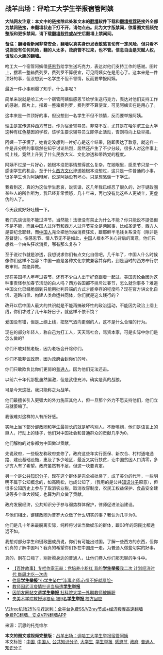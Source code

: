  <h2>战羊出场：评哈工大学生举报宿管阿姨</h2> <p class="notice"><b>大陆网友注意：本文中的链接除此处和文末的<a href="https://github.com/bannedbook/fanqiang" >翻墙</a>软件下载和<a href="https://github.com/killgcd/justmysocks/blob/master/README.md">翻墙推荐</a>链接外全部为禁网链接，未翻墙状态下打不开，请勿点击。此为文字版禁闻，欲看图文视频完整版和更多禁闻，请下载<a href="https://github.com/bannedbook/fanqiang">翻墙软件或APP</a>后翻墙上禁闻网。</p><p>备注：翻墙看新闻非常安全，翻墙以真实身份发表敏感言论有一定风险，但只看不说则没有任何风险，翻的人太多，政府管不过来，也不管。信息自由是天赋人权，请放心大胆的翻墙。</b></p>  <div class="entry"> <p id="summary">哈工大一个宿管阿姨借<a href="https://www.bannedbook.org/bnews/tag/%e6%84%9f%e6%81%a9%e8%8a%82/" class="st_tag internal_tag" rel="tag" title="标签 感恩节 下的日志">感恩节</a>给学生送巧克力，表达对他们支持工作的感谢。图片上，摆着一整箱费列罗，费列罗不算便宜，可见阿姨实在是用心了。这本来是一件顶好的事，但没想到一名学生不但不领情，反而要举报阿姨。</p> <p>最近一件小事刷爆了知乎，什么事呢？</p> <p>简单来说就是哈工大一个宿管阿姨借感恩节给学生送巧克力，表达对他们支持工作的感谢。图片上，摆着一整箱费列罗，费列罗不算便宜，可见阿姨实在是用心了。</p> <p>这本来是一件顶好的事，但没想到一名学生不但不领情，反而要举报阿姨。</p> <p>理由是宣传这种西方节日，作为宿舍辅导员，非常不妥，尤其是在哈尔滨工业大学这种有红色基因的学校，该学生要求辅导员立即停止活动，否则将向上级举报。</p> <p>阿姨一下子慌了，她肯定没想到一片好心是这个结果，随即表达了歉意，就这样一件是非分明的事居然在知乎讨论热烈，居然还产生了不少分歧，很多人对这件事上纲上线，竟然上升到了什么民族大义、文化渗透和带路党的程度。</p> <p>阿姨不过是一片好心，她根本没把事情想得这么复杂，在她眼里，感恩节只是一个感谢学生的机会，至于什么<span class='wp_keywordlink'><a href="https://www.bannedbook.org/forum3/topic47.html" title="西方传统文化汇编" target="_blank">西方文化</a></span>渗透她根本没想过，这只是一件普通的小事。很多学生也为阿姨辩解，说是阿姨没有坏心，只是想感谢一下学生。</p> <p>我看到这，真的为这位学生悲哀，说实话，这几年我已经忍了很久的，对于键政圈某些人的所作所为，我已经非常愤怒，几十年来，再也没有比这些人更战羊，更虚伪的人了。</p>  <p>今天我就好好吐槽一下。</p> <p>我们先谈谈能不能过洋节，当然能！法律没有禁止为什么不能？你只能说不提倡但不是不能，而且<span class='wp_keywordlink_affiliate'><a href="https://www.bannedbook.org/" title="中国" target="_blank">中国</a></span>人过洋节和西方人过洋节完全是两回事，比如圣诞节，西方人是要纪念耶稣，而<a href="https://www.bannedbook.org/bnews/tag/%e4%b8%ad%e5%9b%bd%e4%ba%ba/" class="st_tag internal_tag" rel="tag" title="标签 中国人 下的日志">中国人</a>完全把他当做消费狂欢，跟耶稣半毛钱关系没有（除非是基督徒）。像感恩节、情人节无不是如此，<a href="https://www.bannedbook.org/bnews/tag/%E4%B8%AD%E5%9B%BD/" class="st_tag internal_tag" rel="tag" title="标签 中国 下的日志">中国</a>人根本不关心背后的寓意，他们只想找一个由头狂欢消费，哪有那么复杂？</p> <p>至于说过节就是渗透，我想说求你们有点文化自信吧，几千年了，中国人什么时候像你们这样不包容？中国一直是各种文化宗教兼容并存的，到是当时的西方奉行宗教审判，禁绝异教。</p> <p>现在美国华人年年过春节，还有不少白人出于好奇跟着一起过，美国舆论会因为这种事责怪参加春节活动的白人吗？西方各国都不排斥过春节，怎么就你事多？难道中国文化已经脆弱到只能用批判异端的方式才能幸存的程度吗？现在官方讲文化自信、道路自信、构建人类命运共同体，你们就是这么践行的？</p> <p>改开以后中国人最大的共识就是不能再搞破坏性的政治运动，不能因为政治上纲上线，你们才过了几十年好日子，就这样不依不饶？</p> <p>爱国没有错，但是上纲上线，把怒气洒向更弱的人，这不是什么合理的行为。</p> <p>现在的部分年轻人，称自己为打工人，天天骂社会，骂资本家，可是实际中你们是怎么做的?</p> <p>你们不敢对抗老板，因为老板会开除你们。</p>  <p>你们不敢非议<a href="https://www.bannedbook.org/bnews/tag/%e6%94%bf%e5%ba%9c/" class="st_tag internal_tag" rel="tag" title="标签 政府 下的日志">政府</a>，因为政府会封你们的号。</p> <p>你们只敢欺负比你们更弱的<a href="https://www.bannedbook.org/bnews/tag/%E6%99%AE%E9%80%9A%E4%BA%BA/" class="st_tag internal_tag" rel="tag" title="标签 普通人 下的日志">普通人</a>，因为他们无法还击。</p> <p>以前六十年代那批虽然偏激，但是武德充沛，确实是真的战狼。</p> <p>可是今天这批，我只能称之为战羊。</p> <p>他们最擅长引入更强大的外力施压其他人，但一旦那个外力不愿支持他们，他们立马就萎缩了。</p> <p>我很难对这样的人有所好感。</p> <p>实际上当下部分键政圈和学生最擅长的就是解构别人，不断嘴炮，他们是语言上的巨人，行动上的矮子，他们对中国社会和普通群众的贡献几乎为0。</p> <p>他们解构的对象都为中国做过贡献。</p>  <p>先说政府，一些极左称政府变修了，政府这些年实行医保、新农合、村村通电通路、建设基础设施，惠及了多少地区，最近又实行扶贫，让中国贫困人口清零，多少穷人有了希望。政府虽然有不足，但这一块要肯定。</p> <p>另一个是<a href="https://www.bannedbook.org/bnews/tag/%E5%85%AC%E5%85%B1%E7%9F%A5%E8%AF%86%E5%88%86%E5%AD%90/" class="st_tag internal_tag" rel="tag" title="标签 公共知识分子 下的日志">公共知识分子</a>，现在这个群体是完全被批臭了，成了美分的代号，一些明明不属于公知概念的，如高晓松，也成公知了，（我用的是公共<a href="https://www.bannedbook.org/bnews/tag/%e7%9f%a5%e8%af%86%e5%88%86%e5%ad%90/" class="st_tag internal_tag" rel="tag" title="标签 知识分子 下的日志">知识分子</a>原意），但很多公知历史上参与了取消农业税，取消收容制度，农民工权益保护、食品安全建设等多个重大领域，也算为群众做了贡献。</p> <p>政府发展经济，公共知识分子参与弱势群体保护，律师促进法治建设。</p> <p>与他们相比，键建政圈为普罗大众做了什么切实的事？我认为几乎为0。</p> <p>他们是几十年来最脱离实际，纯粹将讨论当做娱乐的群体，跟08年的网民比都远远不如。</p> <p>我想对部分学生和键政圈成员说，你们有可能出过国，了解一些西方的东西，但你们真的了解中国吗？我真的希望你们多在中国走一走，为普通人做些切实的好事。</p> <p>真的，别在口嗨了，别折腾身边的普通人，让他们卷入你们那无聊的争斗中。</p> <ul class='op-related-articles' title='相关阅读'> <li><a href='https://www.bannedbook.org/bnews/bannedvideo/20201014/1413315.html' target='_blank'>【百姓故事】专栏作家王赫：党培养小粉红 我的<b>学生举报</b>我二次 计划经济时代 每周才吃一次肉</a></li> <li><a href='https://www.bannedbook.org/bnews/baitai/20200618/1346702.html' target='_blank'>往届<b>学生举报</b>"小学生坠亡"涉事老师:心情不好就扇脸-</a></li> <li><a href='https://www.bannedbook.org/bnews/cnnews/20200211/1274909.html' target='_blank'>教师因武汉疫情批评当局遭<b>学生举报</b></a></li> <li><a href='https://www.bannedbook.org/bnews/cbnews/20200209/1274004.html' target='_blank'>因朋友圈帖文遭<b>学生举报</b> 社科院大学一外聘教师被解职</a></li> <li><a href='https://www.bannedbook.org/bnews/cnnews/20200116/1259936.html' target='_blank'>央美术学院教授涉猥亵 被9名<b>学生举报</b> 校方回应</a></li> </ul> <p class="texttj"> <a href="https://www.bannedbook.org/forum23/topic22702.html" target="_blank">V2free机场25%引荐返利：全平台免费SS/V2ray节点+经济套餐高速翻墙</a><br/> <a href="https://github.com/bannedbook/fanqiang/wiki/%E7%A6%81%E9%97%BB%E7%BD%91%E5%AE%89%E5%8D%93%E7%BF%BB%E5%A2%99%E6%96%B0%E9%97%BBAPP" target="_blank">免费PC翻墙、安卓VPN翻墙APP</a></p><p> 来源：沉思的托克维尔 </p> <a name='sharetosocial'></a>       <div><b>本文的图文或视频完整版</b>：<a href='https://www.bannedbook.org/bnews/comments/20201224/1454102.html'>战羊出场：评哈工大学生举报宿管阿姨</a></div>  </div><!--END ENTRY--> <div class="postfooter"> <div>本文标签：<a href="https://www.bannedbook.org/bnews/tag/%E4%B8%AD%E5%9B%BD/" rel="tag">中国</a>, <a href="https://www.bannedbook.org/bnews/tag/%e4%b8%ad%e5%9b%bd%e4%ba%ba/" rel="tag">中国人</a>, <a href="https://www.bannedbook.org/bnews/tag/%E5%85%AC%E5%85%B1%E7%9F%A5%E8%AF%86%E5%88%86%E5%AD%90/" rel="tag">公共知识分子</a>, <a href="https://www.bannedbook.org/bnews/tag/%e5%a4%a7%e5%ad%a6%e7%94%9f/" rel="tag">大学生</a>, <a href="https://www.bannedbook.org/bnews/tag/%E5%AD%A6%E7%94%9F%E4%B8%BE%E6%8A%A5/" rel="tag">学生举报</a>, <a href="https://www.bannedbook.org/bnews/tag/%e6%84%9f%e6%81%a9%e8%8a%82/" rel="tag">感恩节</a>, <a href="https://www.bannedbook.org/bnews/tag/%e6%94%bf%e5%ba%9c/" rel="tag">政府</a>, <a href="https://www.bannedbook.org/bnews/tag/%E6%99%AE%E9%80%9A%E4%BA%BA/" rel="tag">普通人</a>, <a href="https://www.bannedbook.org/bnews/tag/%e7%9f%a5%e8%af%86%e5%88%86%e5%ad%90/" rel="tag">知识分子</a></div>  </div><!--END POSTFOOTER--> 